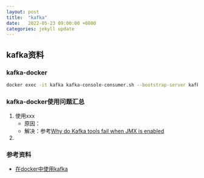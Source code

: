 ```yaml
---
layout: post
title:  "kafka"
date:   2022-05-23 09:00:00 +0800
categories: jekyll update
---
```


## kafka资料



### kafka-docker

```bash
docker exec -it kafka kafka-console-consumer.sh --bootstrap-server kafka:9092 --topic CUSTOMER.EVENT_NOTIFIER.1000.jtsj.normal.2432 --from-beginning
```

### kafka-docker使用问题汇总

1. 使用xxx
    * 原因：
    * 解决：参考[Why do Kafka tools fail when JMX is enabled](https://github.com/wurstmeister/kafka-docker/wiki#why-do-kafka-tools-fail-when-jmx-is-enabled)
2. 

### 参考资料

- [在docker中使用kafka](https://lankydan.dev/running-kafka-locally-with-docker)

